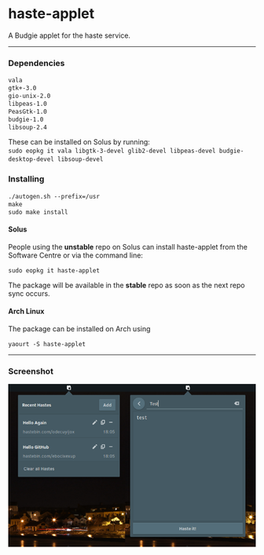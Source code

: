 # haste-applet
A Budgie applet for the haste service.

---

### Dependencies
```
vala
gtk+-3.0
gio-unix-2.0
libpeas-1.0
PeasGtk-1.0
budgie-1.0
libsoup-2.4
```

These can be installed on Solus by running:  
`sudo eopkg it vala libgtk-3-devel glib2-devel libpeas-devel budgie-desktop-devel libsoup-devel`

### Installing
```
./autogen.sh --prefix=/usr
make
sudo make install
```
#### Solus
People using the **unstable** repo on Solus can install haste-applet from the Software Centre or via the command line:
```
sudo eopkg it haste-applet
```
The package will be available in the **stable** repo as soon as the next repo sync occurs.

#### Arch Linux
The package can be installed on Arch using
```
yaourt -S haste-applet
```

---

### Screenshot
![Screenshot](screenshot.png)
